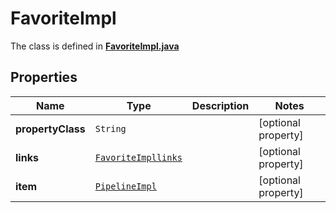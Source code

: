 

# FavoriteImpl

The class is defined in **[FavoriteImpl.java](../../src/main/java/org/openapitools/model/FavoriteImpl.java)**

## Properties

Name | Type | Description | Notes
------------ | ------------- | ------------- | -------------
**propertyClass** | `String` |  |  [optional property]
**links** | [`FavoriteImpllinks`](FavoriteImpllinks.md) |  |  [optional property]
**item** | [`PipelineImpl`](PipelineImpl.md) |  |  [optional property]





